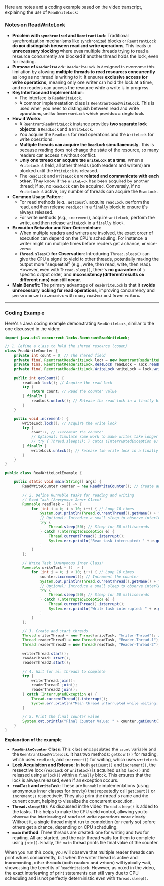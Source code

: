 Here are notes and a coding example based on the video transcript, explaining the use of `ReadWriteLock`:

### Notes on ReadWriteLock

*   **Problem with `synchronized` and `ReentrantLock`**: Traditional synchronization mechanisms like `synchronized` blocks or `ReentrantLock` **do not distinguish between read and write operations**. This leads to **unnecessary blocking** where even multiple threads trying to read a resource concurrently are blocked if another thread holds the lock, even for reading.
*   **Purpose of `ReadWriteLock`**: `ReadWriteLock` is designed to overcome this limitation by allowing **multiple threads to read resources concurrently** as long as no thread is writing to it. It ensures **exclusive access for write operations**, meaning only one writer can hold the lock at a time, and no readers can access the resource while a write is in progress.
*   **Key Interface and Implementation**:
    *   The interface is `ReadWriteLock`.
    *   A common implementation class is `ReentrantReadWriteLock`. This is used when you need to distinguish between read and write operations, unlike `ReentrantLock` which provides a single lock.
*   **How it Works**:
    *   A `ReentrantReadWriteLock` instance provides **two separate lock objects**: a `ReadLock` and a `WriteLock`.
    *   You acquire the `ReadLock` for read operations and the `WriteLock` for write operations.
    *   **Multiple threads can acquire the `ReadLock` simultaneously**. This is because reading does not change the state of the resource, so many readers can access it without conflict.
    *   **Only one thread can acquire the `WriteLock` at a time**. When a `WriteLock` is held, all other threads (both readers and writers) are blocked until the `WriteLock` is released.
    *   The `ReadLock` and `WriteLock` are **related and communicate with each other**. They know if the `WriteLock` has been acquired by another thread; if so, no `ReadLock` can be acquired. Conversely, if no `WriteLock` is active, any number of threads can acquire the `ReadLock`.
*   **Common Usage Pattern**:
    *   For read methods (e.g., `getCount`), acquire `readLock`, perform the read, and then release `readLock` in a `finally` block to ensure it's always released.
    *   For write methods (e.g., `increment`), acquire `writeLock`, perform the write, and then release `writeLock` in a `finally` block.
*   **Execution Behavior and Non-Determinism**:
    *   When multiple readers and writers are involved, the exact order of execution can depend on the CPU's scheduling. For instance, a writer might run multiple times before readers get a chance, or vice-versa.
    *   **`Thread.sleep()` for Observation**: Introducing `Thread.sleep()` can give the CPU a signal to yield to other threads, potentially making the output more "sequential" (e.g., write, then read, write, then read). However, even with `Thread.sleep()`, there's **no guarantee** of a specific output order, and **inconsistency (different results on different runs) can still occur**.
*   **Main Benefit**: The primary advantage of `ReadWriteLock` is that it **avoids unnecessary locking for read operations**, improving concurrency and performance in scenarios with many readers and fewer writers.

---

### Coding Example

Here's a Java coding example demonstrating `ReadWriteLock`, similar to the one discussed in the video:

```java
import java.util.concurrent.locks.ReentrantReadWriteLock;

// 1. Define a class to hold the shared resource (count)
class ReadWriteCounter {
    private int count = 0; // The shared field
    private final ReentrantReadWriteLock lock = new ReentrantReadWriteLock(); // Instance of ReadWriteLock
    private final ReentrantReadWriteLock.ReadLock readLock = lock.readLock(); // Acquire ReadLock
    private final ReentrantReadWriteLock.WriteLock writeLock = lock.writeLock(); // Acquire WriteLock

    public int getCount() {
        readLock.lock(); // Acquire the read lock
        try {
            return count; // Read the counter value
        } finally {
            readLock.unlock(); // Release the read lock in a finally block
        }
    }

    public void increment() {
        writeLock.lock(); // Acquire the write lock
        try {
            count++; // Increment the counter
            // Optional: Simulate some work to make writes take longer
            // try { Thread.sleep(1); } catch (InterruptedException e) { Thread.currentThread().interrupt(); }
        } finally {
            writeLock.unlock(); // Release the write lock in a finally block
        }
    }
}

public class ReadWriteLockExample {

    public static void main(String[] args) {
        ReadWriteCounter counter = new ReadWriteCounter(); // Create an instance of the counter

        // 2. Define Runnable tasks for reading and writing
        // Read Task (Anonymous Inner Class)
        Runnable readTask = () -> {
            for (int i = 0; i < 10; i++) { // Loop 10 times
                System.out.println(Thread.currentThread().getName() + " reading count: " + counter.getCount());
                // Optional: Introduce a small sleep to observe interleaving better
                try {
                    Thread.sleep(50); // Sleep for 50 milliseconds
                } catch (InterruptedException e) {
                    Thread.currentThread().interrupt();
                    System.err.println("Read task interrupted: " + e.getMessage());
                }
            }
        };

        // Write Task (Anonymous Inner Class)
        Runnable writeTask = () -> {
            for (int i = 0; i < 10; i++) { // Loop 10 times
                counter.increment(); // Increment the counter
                System.out.println(Thread.currentThread().getName() + " incremented count to: " + counter.getCount());
                // Optional: Introduce a small sleep to observe interleaving better
                try {
                    Thread.sleep(50); // Sleep for 50 milliseconds
                } catch (InterruptedException e) {
                    Thread.currentThread().interrupt();
                    System.err.println("Write task interrupted: " + e.getMessage());
                }
            }
        };

        // 3. Create and start threads
        Thread writerThread = new Thread(writeTask, "Writer-Thread"); // One writer thread
        Thread readerThread1 = new Thread(readTask, "Reader-Thread-1"); // Two reader threads
        Thread readerThread2 = new Thread(readTask, "Reader-Thread-2"); //

        writerThread.start();
        readerThread1.start();
        readerThread2.start();

        // 4. Wait for all threads to complete
        try {
            writerThread.join();
            readerThread1.join();
            readerThread2.join();
        } catch (InterruptedException e) {
            Thread.currentThread().interrupt();
            System.err.println("Main thread interrupted while waiting: " + e.getMessage());
        }

        // 5. Print the final counter value
        System.out.println("Final Counter Value: " + counter.getCount());
    }
}
```

**Explanation of the example**:

*   **`ReadWriteCounter` Class**: This class encapsulates the `count` variable and the `ReentrantReadWriteLock`. It has two methods: `getCount()` for reading, which uses `readLock`, and `increment()` for writing, which uses `writeLock`.
*   **Lock Acquisition and Release**: In both `getCount()` and `increment()`, the respective lock (`readLock` or `writeLock`) is acquired using `lock()` and released using `unlock()` within a `finally` block. This ensures that the lock is always released, even if an exception occurs.
*   **`readTask` and `writeTask`**: These are `Runnable` implementations (using anonymous inner classes for brevity) that repeatedly call `getCount()` or `increment()` respectively. They also print the thread's name and the current count, helping to visualize the concurrent execution.
*   **`Thread.sleep(50)`**: As discussed in the video, `Thread.sleep()` is added to the tasks. This helps to make the CPU yield control, allowing you to observe the interleaving of read and write operations more clearly. Without it, a single thread might run to completion (or nearly so) before others get a chance, depending on CPU scheduling.
*   **`main` method**: Three threads are created: one for writing and two for reading. All are started, and the `main` thread waits for them to complete using `join()`. Finally, the `main` thread prints the final value of the counter.

When you run this code, you will observe that multiple reader threads can print values concurrently, but when the writer thread is active and incrementing, other threads (both readers and writers) will typically wait, showcasing the benefits of `ReadWriteLock`. However, as noted in the video, the exact interleaving of print statements can still vary due to CPU scheduling and is not perfectly deterministic even with `Thread.sleep()`.
